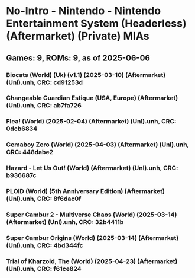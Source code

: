 # No-Intro - Nintendo - Nintendo Entertainment System (Headerless) (Aftermarket) (Private) MIAs
## Games: 9, ROMs: 9, as of 2025-06-06

### Biocats (World) (Uk) (v1.1) (2025-03-10) (Aftermarket) (Unl).unh, CRC: cd91253d
### Changeable Guardian Estique (USA, Europe) (Aftermarket) (Unl).unh, CRC: ab7fa726
### Flea! (World) (2025-02-04) (Aftermarket) (Unl).unh, CRC: 0dcb6834
### Gemaboy Zero (World) (2025-04-03) (Aftermarket) (Unl).unh, CRC: 448dabe2
### Hazard - Let Us Out! (World) (Aftermarket) (Unl).unh, CRC: b936687c
### PLOID (World) (5th Anniversary Edition) (Aftermarket) (Unl).unh, CRC: 8f6dac0f
### Super Cambur 2 - Multiverse Chaos (World) (2025-03-14) (Aftermarket) (Unl).unh, CRC: 32b4411b
### Super Cambur Origins (World) (2025-03-14) (Aftermarket) (Unl).unh, CRC: 4bd344fc
### Trial of Kharzoid, The (World) (2025-04-23) (Aftermarket) (Unl).unh, CRC: f61ce824
